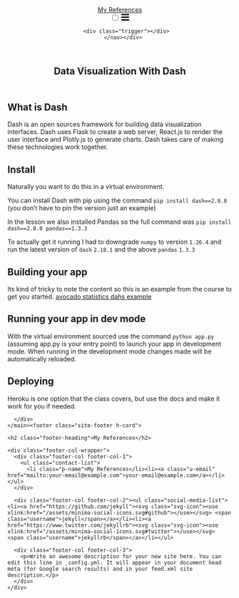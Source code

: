 <!DOCTYPE html>
<html lang="en"><head>
  <meta charset="utf-8">
  <meta http-equiv="X-UA-Compatible" content="IE=edge">
  <meta name="viewport" content="width=device-width, initial-scale=1"><!-- Begin Jekyll SEO tag v2.8.0 -->
<title>Data Visualization With Dash | My References</title>
<meta name="generator" content="Jekyll v3.9.2" />
<meta property="og:title" content="Data Visualization With Dash" />
<meta property="og:locale" content="en_US" />
<meta name="description" content="Write an awesome description for your new site here. You can edit this line in _config.yml. It will appear in your document head meta (for Google search results) and in your feed.xml site description." />
<meta property="og:description" content="Write an awesome description for your new site here. You can edit this line in _config.yml. It will appear in your document head meta (for Google search results) and in your feed.xml site description." />
<link rel="canonical" href="http://0.0.0.0:4000/python/sort_me/dash_data_vis.md" />
<meta property="og:url" content="http://0.0.0.0:4000/python/sort_me/dash_data_vis.md" />
<meta property="og:site_name" content="My References" />
<meta property="og:type" content="website" />
<meta name="twitter:card" content="summary" />
<meta property="twitter:title" content="Data Visualization With Dash" />
<script type="application/ld+json">
{"@context":"https://schema.org","@type":"WebPage","description":"Write an awesome description for your new site here. You can edit this line in _config.yml. It will appear in your document head meta (for Google search results) and in your feed.xml site description.","headline":"Data Visualization With Dash","url":"http://0.0.0.0:4000/python/sort_me/dash_data_vis.md"}</script>
<!-- End Jekyll SEO tag -->
<link rel="stylesheet" href="/assets/main.css"><link type="application/atom+xml" rel="alternate" href="http://0.0.0.0:4000/feed.xml" title="My References" /></head>
<body><header class="site-header" role="banner">

  <div class="wrapper"><a class="site-title" rel="author" href="/">My References</a><nav class="site-nav">
        <input type="checkbox" id="nav-trigger" class="nav-trigger" />
        <label for="nav-trigger">
          <span class="menu-icon">
            <svg viewBox="0 0 18 15" width="18px" height="15px">
              <path d="M18,1.484c0,0.82-0.665,1.484-1.484,1.484H1.484C0.665,2.969,0,2.304,0,1.484l0,0C0,0.665,0.665,0,1.484,0 h15.032C17.335,0,18,0.665,18,1.484L18,1.484z M18,7.516C18,8.335,17.335,9,16.516,9H1.484C0.665,9,0,8.335,0,7.516l0,0 c0-0.82,0.665-1.484,1.484-1.484h15.032C17.335,6.031,18,6.696,18,7.516L18,7.516z M18,13.516C18,14.335,17.335,15,16.516,15H1.484 C0.665,15,0,14.335,0,13.516l0,0c0-0.82,0.665-1.483,1.484-1.483h15.032C17.335,12.031,18,12.695,18,13.516L18,13.516z"/>
            </svg>
          </span>
        </label>

        <div class="trigger"></div>
      </nav></div>
</header>
<main class="page-content" aria-label="Content">
      <div class="wrapper">
        <article class="post">

  <header class="post-header">
    <h1 class="post-title">Data Visualization With Dash</h1>
  </header>

  <div class="post-content">
    <h2 id="what-is-dash">What is Dash</h2>

<p>Dash is an open sources framework for building data visualization interfaces. Dash uses Flask to create a web server, React.js to render the user interface and Plotly.js to generate charts. Dash takes care of making these technologies work together.</p>

<h2 id="install">Install</h2>

<p>Naturally you want to do this in a virtual environment.</p>

<p>You can install Dash with pip using the command <code class="language-plaintext highlighter-rouge">pip install dash==2.0.0</code> (you don’t have to pin the version just an example)</p>

<p>In the lesson we also installed Pandas so the full command was <code class="language-plaintext highlighter-rouge">pip install dash==2.0.0 pandas==1.3.3</code></p>

<p>To actually get it running I had to downgrade <code class="language-plaintext highlighter-rouge">numpy</code> to version <code class="language-plaintext highlighter-rouge">1.26.4</code> and run the latest version of <code class="language-plaintext highlighter-rouge">dash</code> <code class="language-plaintext highlighter-rouge">2.18.1</code> and the above <code class="language-plaintext highlighter-rouge">pandas</code> <code class="language-plaintext highlighter-rouge">1.3.3</code></p>

<h2 id="building-your-app">Building your app</h2>

<p>Its kind of tricky to note the content so this is an example from the course to get you started. <a href="https://github.com/xcomfan/real_python_examples/tree/main/dash_intro">avocado statistics dahs example</a></p>

<h2 id="running-your-app-in-dev-mode">Running your app in dev mode</h2>

<p>With the virtual environment sourced use the command <code class="language-plaintext highlighter-rouge">python app.py</code> (assuming app.py is your entry point) to launch your app in development mode. When running in the development mode changes made will be automatically reloaded.</p>

<h2 id="deploying">Deploying</h2>

<p>Heroku is one option that the class covers, but use the docs and make it work for you if needed.</p>

  </div>

</article>

      </div>
    </main><footer class="site-footer h-card">
  <data class="u-url" href="/"></data>

  <div class="wrapper">

    <h2 class="footer-heading">My References</h2>

    <div class="footer-col-wrapper">
      <div class="footer-col footer-col-1">
        <ul class="contact-list">
          <li class="p-name">My References</li><li><a class="u-email" href="mailto:your-email@example.com">your-email@example.com</a></li></ul>
      </div>

      <div class="footer-col footer-col-2"><ul class="social-media-list"><li><a href="https://github.com/jekyll"><svg class="svg-icon"><use xlink:href="/assets/minima-social-icons.svg#github"></use></svg> <span class="username">jekyll</span></a></li><li><a href="https://www.twitter.com/jekyllrb"><svg class="svg-icon"><use xlink:href="/assets/minima-social-icons.svg#twitter"></use></svg> <span class="username">jekyllrb</span></a></li></ul>
</div>

      <div class="footer-col footer-col-3">
        <p>Write an awesome description for your new site here. You can edit this line in _config.yml. It will appear in your document head meta (for Google search results) and in your feed.xml site description.</p>
      </div>
    </div>

  </div>

</footer>
</body>

</html>

